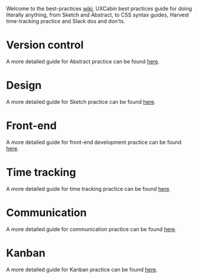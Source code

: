 Welcome to the best-practices [wiki](https://github.com/UXCabin/best-practices/wiki/), UXCabin best practices guide for doing literally anything, from Sketch and Abstract, to CSS syntax guides, Harvest time-tracking practice and Slack dos and don'ts.


# Version control
A more detailed guide for Abstract practice can be found [here](https://github.com/UXCabin/best-practices/wiki/version-control).

# Design
A more detailed guide for Sketch practice can be found [here](https://github.com/UXCabin/best-practices/wiki/design).  

# Front-end
A more detailed guide for front-end development practice can be found [here](https://github.com/UXCabin/best-practices/wiki/front-end-development).  

# Time tracking
A more detailed guide for time tracking practice can be found [here](https://github.com/UXCabin/best-practices/wiki/time-tracking).  

# Communication
A more detailed guide for communication practice can be found [here](https://github.com/UXCabin/best-practices/wiki/communication).  

# Kanban
A more detailed guide for Kanban practice can be found [here](https://github.com/UXCabin/best-practices/wiki/kanban).  
